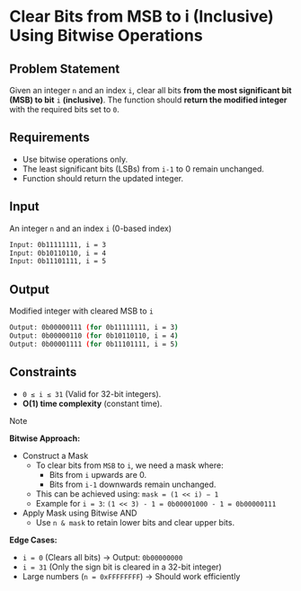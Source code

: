 # Clear Bits from MSB to i (Inclusive) Using Bitwise Operations

## Problem Statement

Given an integer `n` and an index `i`, clear all bits **from the most significant bit (MSB) to bit** `i` **(inclusive)**. The function should **return the modified integer** with the required bits set to `0`.

## Requirements

- Use bitwise operations only.
- The least significant bits (LSBs) from `i-1` to 0 remain unchanged.
- Function should return the updated integer.

## Input

An integer `n` and an index `i` (0-based index)

```bash
Input: 0b11111111, i = 3  
Input: 0b10110110, i = 4  
Input: 0b11101111, i = 5  
```

## Output

Modified integer with cleared MSB to `i`

```bash
Output: 0b00000111 (for 0b11111111, i = 3)  
Output: 0b00000110 (for 0b10110110, i = 4)  
Output: 0b00001111 (for 0b11101111, i = 5)  

```

## Constraints

- `0 ≤ i ≤ 31` (Valid for 32-bit integers).
- **O(1) time complexity** (constant time).

> [!NOTE]
>
> **Bitwise Approach:**
>
> - Construct a Mask
>   - To clear bits from `MSB` to `i`, we need a mask where:
>     - Bits from `i` upwards are 0.
>     - Bits from `i-1` downwards remain unchanged.
>   - This can be achieved using: `mask = (1 << i) − 1`
>   - Example for `i = 3`: `(1 << 3) - 1 = 0b00001000 - 1 = 0b00000111`
> - Apply Mask using Bitwise AND
>   - Use `n & mask` to retain lower bits and clear upper bits.
>
> **Edge Cases:**
>
> - `i = 0` (Clears all bits) → Output: `0b00000000`
> - `i = 31` (Only the sign bit is cleared in a 32-bit integer)
> - Large numbers (`n = 0xFFFFFFFF`) → Should work efficiently
